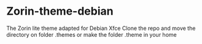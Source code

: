 # Zorin-theme-debian
The Zorin lite theme adapted for Debian Xfce
Clone the repo and move the directory on folder .themes or make the folder .theme in your home
